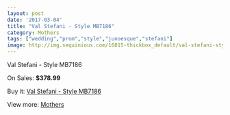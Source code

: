 ```yaml
---
layout: post
date: '2017-03-04'
title: "Val Stefani - Style MB7186"
category: Mothers
tags: ["wedding","prom","style","junoesque","stefani"]
image: http://img.sequinious.com/16815-thickbox_default/val-stefani-style-mb7186.jpg
---
```

Val Stefani - Style MB7186

On Sales: **$378.99**
<a href="https://www.sequinious.com/mothers/7927-val-stefani-style-mb7186.html"><amp-img layout="responsive" width="600" height="600" src="//img.sequinious.com/16815-thickbox_default/val-stefani-style-mb7186.jpg" alt="Val Stefani - Style MB7186 0" /></a>

Buy it: [Val Stefani - Style MB7186](https://www.sequinious.com/mothers/7927-val-stefani-style-mb7186.html "Val Stefani - Style MB7186")

View more: [Mothers](https://www.sequinious.com/6-mothers "Mothers")